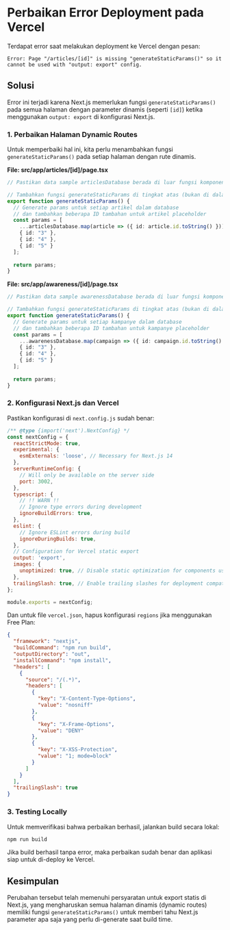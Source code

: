 # Perbaikan Error Deployment pada Vercel

Terdapat error saat melakukan deployment ke Vercel dengan pesan:

```
Error: Page "/articles/[id]" is missing "generateStaticParams()" so it cannot be used with "output: export" config.
```

## Solusi

Error ini terjadi karena Next.js memerlukan fungsi `generateStaticParams()` pada semua halaman dengan parameter dinamis (seperti `[id]`) ketika menggunakan `output: export` di konfigurasi Next.js.

### 1. Perbaikan Halaman Dynamic Routes

Untuk memperbaiki hal ini, kita perlu menambahkan fungsi `generateStaticParams()` pada setiap halaman dengan rute dinamis.

**File: src/app/articles/[id]/page.tsx**
```typescript
// Pastikan data sample articlesDatabase berada di luar fungsi komponen

// Tambahkan fungsi generateStaticParams di tingkat atas (bukan di dalam komponen)
export function generateStaticParams() {
  // Generate params untuk setiap artikel dalam database
  // dan tambahkan beberapa ID tambahan untuk artikel placeholder
  const params = [
    ...articlesDatabase.map(article => ({ id: article.id.toString() })),
    { id: "3" },
    { id: "4" },
    { id: "5" }
  ];
  
  return params;
}
```

**File: src/app/awareness/[id]/page.tsx**
```typescript
// Pastikan data sample awarenessDatabase berada di luar fungsi komponen

// Tambahkan fungsi generateStaticParams di tingkat atas (bukan di dalam komponen)
export function generateStaticParams() {
  // Generate params untuk setiap kampanye dalam database
  // dan tambahkan beberapa ID tambahan untuk kampanye placeholder
  const params = [
    ...awarenessDatabase.map(campaign => ({ id: campaign.id.toString() })),
    { id: "3" },
    { id: "4" },
    { id: "5" }
  ];
  
  return params;
}
```

### 2. Konfigurasi Next.js dan Vercel

Pastikan konfigurasi di `next.config.js` sudah benar:

```javascript
/** @type {import('next').NextConfig} */
const nextConfig = {
  reactStrictMode: true,
  experimental: {
    esmExternals: 'loose', // Necessary for Next.js 14
  },
  serverRuntimeConfig: {
    // Will only be available on the server side
    port: 3002,
  },
  typescript: {
    // !! WARN !!
    // Ignore type errors during development
    ignoreBuildErrors: true,
  },
  eslint: {
    // Ignore ESLint errors during build
    ignoreDuringBuilds: true,
  },
  // Configuration for Vercel static export
  output: 'export',
  images: {
    unoptimized: true, // Disable static optimization for components using window/location
  },
  trailingSlash: true, // Enable trailing slashes for deployment compatibility
};

module.exports = nextConfig;
```

Dan untuk file `vercel.json`, hapus konfigurasi `regions` jika menggunakan Free Plan:

```json
{
  "framework": "nextjs",
  "buildCommand": "npm run build",
  "outputDirectory": "out",
  "installCommand": "npm install",
  "headers": [
    {
      "source": "/(.*)",
      "headers": [
        {
          "key": "X-Content-Type-Options",
          "value": "nosniff"
        },
        {
          "key": "X-Frame-Options",
          "value": "DENY"
        },
        {
          "key": "X-XSS-Protection",
          "value": "1; mode=block"
        }
      ]
    }
  ],
  "trailingSlash": true
}
```

### 3. Testing Locally

Untuk memverifikasi bahwa perbaikan berhasil, jalankan build secara lokal:

```bash
npm run build
```

Jika build berhasil tanpa error, maka perbaikan sudah benar dan aplikasi siap untuk di-deploy ke Vercel.

## Kesimpulan

Perubahan tersebut telah memenuhi persyaratan untuk export statis di Next.js, yang mengharuskan semua halaman dinamis (dynamic routes) memiliki fungsi `generateStaticParams()` untuk memberi tahu Next.js parameter apa saja yang perlu di-generate saat build time. 